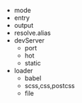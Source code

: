 - mode
- entry
- output
- resolve.alias
- devServer
	- port
	- hot
	- static
- loader
	- babel
	- scss,css,postcss
	- file